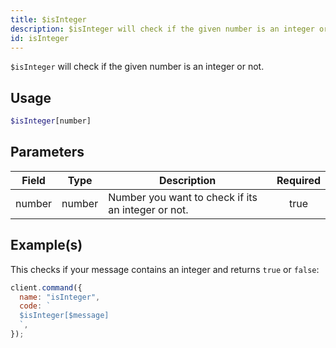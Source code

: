 ```yaml
---
title: $isInteger
description: $isInteger will check if the given number is an integer or not.
id: isInteger
---
```


`$isInteger` will check if the given number is an integer or not.

## Usage

```php
$isInteger[number]
```

## Parameters

| Field  | Type   | Description                                        | Required |
| ------ | ------ | -------------------------------------------------- | :------: |
| number | number | Number you want to check if its an integer or not. |   true   |

## Example(s)

This checks if your message contains an integer and returns `true` or `false`:

```javascript
client.command({
  name: "isInteger",
  code: `
  $isInteger[$message]
  `,
});
```
